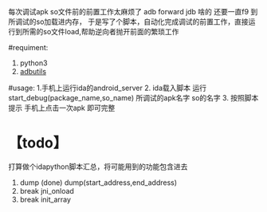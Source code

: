 每次调试apk so文件前的前置工作太麻烦了 adb forward  jdb 啥的 还要一直f9 到所调试的so加载进内存，
于是写了个脚本，自动化完成调试的前置工作，直接运行到所需的so文件load,帮助逆向者抛开前面的繁琐工作

#requiment:
1. python3
2. [adbutils](https://github.com/openatx/adbutils)


#usage:
1.手机上运行ida的android_server
2. ida载入脚本 运行start_debug(package_name,so_name) 所调试的apk名字 so的名字 
3. 按照脚本提示 手机上点击一次apk
即可完整

# 【todo】
打算做个idapython脚本汇总，将可能用到的功能包含进去
1. dump (done)  dump(start_address,end_address)
2. break jni_onload
3. break init_array


